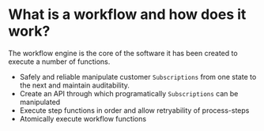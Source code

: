 # What is a workflow and how does it work?
The workflow engine is the core of the software it has been created to execute a number of functions.

- Safely and reliable manipulate customer `Subscriptions` from one state to the next and maintain auditability.
- Create an API through which programatically `Subscriptions` can be manipulated
- Execute step functions in order and allow retryability of process-steps
- Atomically execute workflow functions

